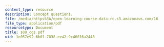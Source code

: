 ```yaml
---
content_type: resource
description: Concept questions.
file: /media/https%3A/open-learning-course-data-rc.s3.amazonaws.com/16-01-unified-engineering-i-ii-iii-iv-fall-2005-spring-2006/1e057e926b017038ee429c46016a2448_s08_cgs.pdf
file_type: application/pdf
resourcetype: Document
title: s08_cgs.pdf
uid: 1e057e92-6b01-7038-ee42-9c46016a2448
---
```

